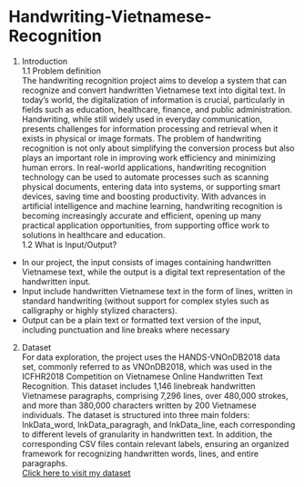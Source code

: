 # Handwriting-Vietnamese-Recognition
1. Introduction <br>
1.1 Problem definition <br>
The handwriting recognition project aims to develop a system that can recognize and convert handwritten Vietnamese text into digital text. In today’s world, the digitalization of information is crucial, particularly in fields such as education, healthcare, finance, and public administration. Handwriting, while still widely used in everyday communication, presents challenges for information processing and retrieval when it exists in physical or image formats. The problem of handwriting recognition is not only about simplifying the conversion process but also plays an important role in improving work efficiency and minimizing human errors. In real-world applications, handwriting recognition technology can be used to automate processes such as scanning physical documents, entering data into systems, or supporting smart devices, saving time and boosting productivity. With advances in artificial intelligence and machine learning, handwriting recognition is becoming increasingly accurate and efficient, opening up many practical application opportunities, from supporting office work to solutions in healthcare and education. <br>
1.2 What is Input/Output? <br>
- In our project, the input consists of images containing handwritten Vietnamese text, while the output is a digital text representation of the handwritten input. 
- Input include handwritten Vietnamese text in the form of lines, written in standard handwriting (without support for complex styles such as calligraphy or highly stylized characters).
- Output can be a plain text or formatted text version of the input, including punctuation and line breaks where necessary

2. Dataset <br>
For data exploration, the project uses the HANDS-VNOnDB2018 data set, commonly referred to as VNOnDB2018, which was used in the ICFHR2018 Competition on Vietnamese Online Handwritten Text Recognition. This dataset includes 1,146 linebreak handwritten Vietnamese paragraphs, comprising 7,296 lines, over 480,000 strokes, and more than 380,000 characters written by 200
Vietnamese individuals. The dataset is structured into three main folders: lnkData_word, lnkData_paragragh, and lnkData_line, each corresponding to different levels of granularity in handwritten text. In addition, the corresponding CSV files contain relevant labels, ensuring an organized framework for recognizing handwritten words, lines, and entire paragraphs. <br>
[Click here to visit my dataset](https://sites.google.com/view/icfhr2018-vohtr-vnondb/database-tools?authuser=0&fbclid=IwY2xjawHCnBleHRuA2FlbQIxMAABHRVauAfrFEW_aIxhsBS1TF3Ed-837jq9kefr_mTYhIFRwDBDHfUfZSnhRQ_aem_dO7EvFJ5MH718zCsE9s-7A)
